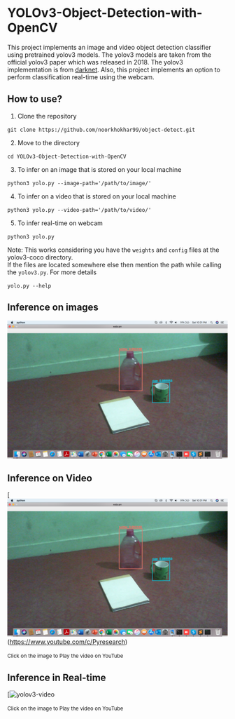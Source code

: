 # YOLOv3-Object-Detection-with-OpenCV

This project implements an image and video object detection classifier using pretrained yolov3 models. 
The yolov3 models are taken from the official yolov3 paper which was released in 2018. The yolov3 implementation is from [darknet](https://github.com/pjreddie/darknet). Also, this project implements an option to perform classification real-time using the webcam.

## How to use?

1) Clone the repository

```
git clone https://github.com/noorkhokhar99/object-detect.git
```

2) Move to the directory
```
cd YOLOv3-Object-Detection-with-OpenCV
```

3) To infer on an image that is stored on your local machine
```
python3 yolo.py --image-path='/path/to/image/'
```
4) To infer on a video that is stored on your local machine
```
python3 yolo.py --video-path='/path/to/video/'
```
5) To infer real-time on webcam
```
python3 yolo.py
```

Note: This works considering you have the `weights` and `config` files at the yolov3-coco directory.
<br/>
If the files are located somewhere else then mention the path while calling the `yolov3.py`. For more details
```
yolo.py --help
```

## Inference on images


![yolo_img_infer_1](https://github.com/noorkhokhar99/object-detect/blob/main/Screen%20Shot%201444-03-12%20at%2010.31.26%20PM.png)


## Inference on Video

[![yolov3-video](https://github.com/noorkhokhar99/object-detect/blob/main/Screen%20Shot%201444-03-12%20at%2010.31.26%20PM.png)(https://www.youtube.com/c/Pyresearch)

<small> Click on the image to Play the video on YouTube </small>

## Inference in Real-time

[![yolov3-video](https://www.youtube.com/watch?v=h04_zeeEDco)

<small> Click on the image to Play the video on YouTube </small>



